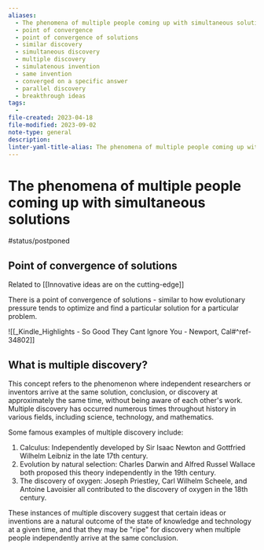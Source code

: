 ```yaml
---
aliases:
  - The phenomena of multiple people coming up with simultaneous solutions
  - point of convergence
  - point of convergence of solutions
  - similar discovery
  - simultaneous discovery
  - multiple discovery
  - simulatenous invention
  - same invention
  - converged on a specific answer
  - parallel discovery
  - breakthrough ideas
tags:
  - 
file-created: 2023-04-18
file-modified: 2023-09-02
note-type: general
description: 
linter-yaml-title-alias: The phenomena of multiple people coming up with simultaneous solutions
---
```


# The phenomena of multiple people coming up with simultaneous solutions

#status/postponed

## Point of convergence of solutions

Related to [[Innovative ideas are on the cutting-edge]]

There is a point of convergence of solutions - similar to how evolutionary pressure tends to optimize and find a particular solution for a particular problem.

![[_Kindle_Highlights - So Good They Cant Ignore You - Newport, Cal#^ref-34802]]

## What is multiple discovery?

This concept refers to the phenomenon where independent researchers or inventors arrive at the same solution, conclusion, or discovery at approximately the same time, without being aware of each other's work. Multiple discovery has occurred numerous times throughout history in various fields, including science, technology, and mathematics.

Some famous examples of multiple discovery include:

1.  Calculus: Independently developed by Sir Isaac Newton and Gottfried Wilhelm Leibniz in the late 17th century.
2.  Evolution by natural selection: Charles Darwin and Alfred Russel Wallace both proposed this theory independently in the 19th century.
3.  The discovery of oxygen: Joseph Priestley, Carl Wilhelm Scheele, and Antoine Lavoisier all contributed to the discovery of oxygen in the 18th century.

These instances of multiple discovery suggest that certain ideas or inventions are a natural outcome of the state of knowledge and technology at a given time, and that they may be "ripe" for discovery when multiple people independently arrive at the same conclusion.
